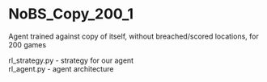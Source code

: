 # NoBS_Copy_200_1

Agent trained against copy of itself, without breached/scored locations, for 200 games

rl_strategy.py - strategy for our agent \
rl_agent.py - agent architecture
